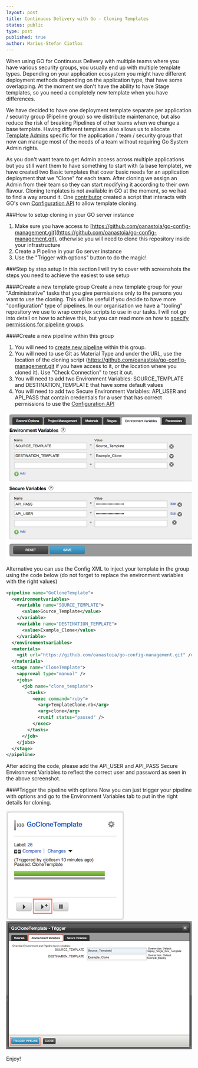 ```yaml
---
layout: post
title: Continuous Delivery with Go - Cloning Templates
status: public
type: post
published: true
author: Marius-Stefan Ciotlos
---
```


When using GO for Continuous Delivery with multiple teams where you have various security groups, you usually end up with multiple template types. Depending on your application ecosystem you might have different deployment methods depending on the application type, that have some overlapping. At the moment we don't have the ability to have Stage templates, so you need a completely new template when you have differences.

We have decided to have one deployment template separate per application / security group (Pipeline group) so we distribute maintenance, but also reduce the risk of breaking Pipelines of other teams when we change a base template. Having different templates also allows us to allocate [Template Admins](http://www.go.cd/2014/02/24/go-template-permissions.html) specific for the application / team / security group that now can manage most of the needs of a team without requiring Go System Admin rights. 

As you don't want team to get Admin access across multiple applications but you still want them to have something to start with (a base template), we have created two Basic templates that cover basic needs for an application deployment that we "Clone" for each team. After cloning we assign an Admin from their team so they can start modifying it according to their own flavour. Cloning templates is not available in GO at the moment, so we had to find a way around it. 
One [contributor](https://github.com/oanastoia) created a script that interacts with GO's own [Configuration API](http://www.go.cd/documentation/user/current/api/configuration_api.html) to allow template cloning. 

###How to setup cloning in your GO server instance
1. Make sure you have access to [https://github.com/oanastoia/go-config-management.git](https://github.com/oanastoia/go-config-management.git), otherwise you will need to clone this repository inside your infrastructure
1. Create a Pipeline in your Go server instance
1. Use the "Trigger with options" button to do the magic!


###Step by step setup
In this section I will try to cover with screenshots the steps you need to achieve the easiest to use setup

####Create a new template group 
Create a new template group for your "Administrative" tasks that you give permissions only to the persons you want to use the cloning. This will be useful if you decide to have more "configuration" type of pipelines. 
In our organisation we have a "tooling" repository we use to wrap complex scripts to use in our tasks.
I will not go into detail on how to achieve this, but you can read more on how to [specify permissions for pipeline groups](http://www.go.cd/documentation/user/current/configuration/dev_authorization.html#specifying-permissions-for-pipeline-groups).

####Create a new pipeline within this group
1. You will need to [create new pipeline](http://www.go.cd/documentation/user/current/configuration/quick_pipeline_setup.html) within this group. 
1. You will need to use Git as Material Type and under the URL, use the location of the cloning script (https://github.com/oanastoia/go-config-management.git if you have access to it, or the location where you cloned it). Use "Check Connection" to test it out.
1. You will need to add two Environment Variables: SOURCE\_TEMPLATE and DESTINATION\_TEMPLATE that have some default values
1. You will need to add two Secure Environment Variables: API\_USER and API\_PASS that contain credentials for a user that has correct permissions to use the [Configuration API](http://www.go.cd/documentation/user/current/api/configuration_api.html)

![](/assets/images/blog/cloning-templates/environment-variable-view.png)

Alternative you can use the Config XML to inject your template in the group using the code below (do not forget to replace the environment variables with the right values)

```xml
<pipeline name="GoCloneTemplate">
  <environmentvariables>
    <variable name="SOURCE_TEMPLATE">
      <value>Source_Template</value>
    </variable>
    <variable name="DESTINATION_TEMPLATE">
      <value>Example_Clone</value>
    </variable>
  </environmentvariables>
  <materials>
    <git url="https://github.com/oanastoia/go-config-management.git" />
  </materials>
  <stage name="CloneTemplate">
    <approval type="manual" />
    <jobs>
      <job name="clone_template">
        <tasks>
          <exec command="ruby">
            <arg>TemplateClone.rb</arg>
            <arg>clone</arg>
            <runif status="passed" />
          </exec>
        </tasks>
      </job>
    </jobs>
  </stage>
</pipeline>
```

After adding the code, please add the API\_USER and API\_PASS Secure Environment Variables to reflect the correct user and password as seen in the above screenshot. 

####Trigger the pipeline with options
Now you can just trigger your pipeline with options and go to the Environment Variables tab to put in the right details for cloning. 

![](/assets/images/blog/cloning-templates/trigger-with-options-1.png)
![](/assets/images/blog/cloning-templates/trigger-with-options-2.png)

Enjoy!
